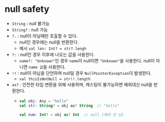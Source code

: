 # null safety
- `String` : null 불가능
- `String?` : null 가능
- `?.` : null이 아닐때만 호출할 수 있다.
  - null인 경우에는 null을 반환한다.
  - 예시 `val len: Int? = str?.lengh`
- `?:` : null인 경우 이후에 나오는 값을 사용한다.
  - `name?: "Unknown"`인 경우 `name`이 null이면 `"Unknown"`을 사용한다. null이 아니면 `name 값`을 사용한다.
- `!!` : null이 아님을 단언하며 null일 경우 `NullPointerException`이 발생한다.
  - `val thisIsNotNull = str!!.length`
- `as?` : 안전한 타입 변환을 위해 사용하며, 캐스팅이 불가능하면 예외대신 null을 반환한다.
  - ```kotlin
    val obj: Any = "hello"
    val str: String? = obj as? String  // "hello"
    
    val num: Int? = obj as? Int  // null (예외 안 남)
    ```
    